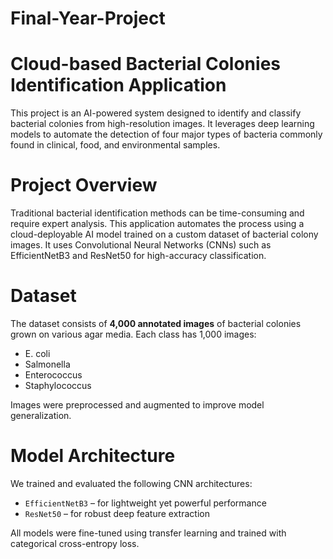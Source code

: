# Final-Year-Project
# Cloud-based Bacterial Colonies Identification Application
This project is an AI-powered system designed to identify and classify bacterial colonies from high-resolution images. It leverages deep learning models to automate the detection of four major types of bacteria commonly found in clinical, food, and environmental samples.
# Project Overview
Traditional bacterial identification methods can be time-consuming and require expert analysis. This application automates the process using a cloud-deployable AI model trained on a custom dataset of bacterial colony images. It uses Convolutional Neural Networks (CNNs) such as EfficientNetB3 and ResNet50 for high-accuracy classification.
# Dataset
The dataset consists of **4,000 annotated images** of bacterial colonies grown on various agar media. Each class has 1,000 images:
- E. coli
- Salmonella
- Enterococcus
- Staphylococcus

Images were preprocessed and augmented to improve model generalization.

# Model Architecture

We trained and evaluated the following CNN architectures:

- `EfficientNetB3` – for lightweight yet powerful performance
- `ResNet50` – for robust deep feature extraction

All models were fine-tuned using transfer learning and trained with categorical cross-entropy loss.
